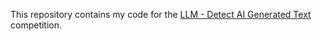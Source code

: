 This repository contains my code for the [LLM - Detect AI Generated Text](https://www.kaggle.com/competitions/llm-detect-ai-generated-text/overview) competition.
